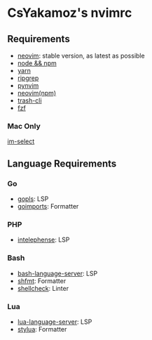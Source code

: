 # CsYakamoz's nvimrc

## Requirements

- [neovim](https://neovim.io/): stable version, as latest as possible
- [node && npm](https://nodejs.org/en/)
- [yarn](https://yarnpkg.com/)
- [ripgrep](https://github.com/BurntSushi/ripgrep)
- [pynvim](https://github.com/neovim/pynvim)
- [neovim(npm)](https://github.com/neovim/node-client)
- [trash-cli](https://github.com/andreafrancia/trash-cli)
- [fzf](https://github.com/junegunn/fzf)

### Mac Only

[im-select](https://github.com/daipeihust/im-select)

## Language Requirements

### Go

- [gopls](https://github.com/golang/tools/tree/master/gopls): LSP
- [goimports](https://pkg.go.dev/golang.org/x/tools/cmd/goimports): Formatter

### PHP

- [intelephense](https://intelephense.com/): LSP

### Bash

- [bash-language-server](https://github.com/bash-lsp/bash-language-server): LSP
- [shfmt](https://github.com/mvdan/sh): Formatter
- [shellcheck](https://www.shellcheck.net/): Linter

### Lua

- [lua-language-server](https://github.com/sumneko/lua-language-server): LSP
- [stylua](https://github.com/JohnnyMorganz/StyLua): Formatter
